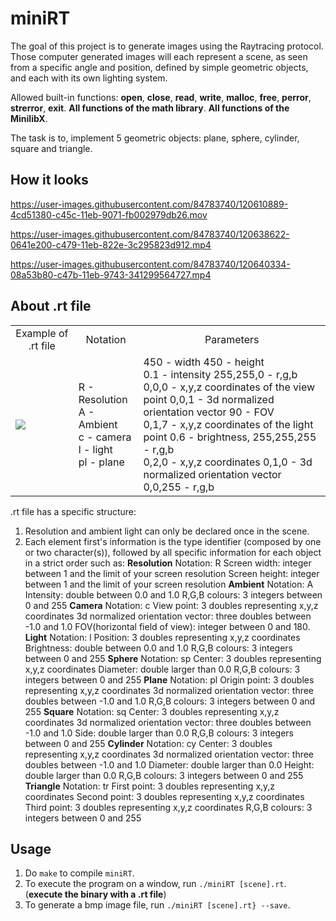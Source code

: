 # miniRT
The goal of this project is to generate images using the Raytracing protocol. Those computer generated images will each represent a scene, as seen from a specific angle and position, defined by simple geometric objects, and each with its own lighting system.

Allowed built-in functions: **open**, **close**, **read**, **write**, **malloc**, **free**, **perror**, **strerror**, **exit**. **All functions of the math library**. **All functions of the MinilibX**.

The task is to, implement 5 geometric objects: plane, sphere, cylinder, square and triangle.

## How it looks

https://user-images.githubusercontent.com/84783740/120610889-4cd51380-c45c-11eb-9071-fb002979db26.mov

https://user-images.githubusercontent.com/84783740/120638622-0641e200-c479-11eb-822e-3c295823d912.mp4

https://user-images.githubusercontent.com/84783740/120640334-08a53b80-c47b-11eb-9743-341299564727.mp4


## About .rt file

<table>
  <tr>
    <td align="center">Example of .rt file</td>
    <td align="center">Notation</td>
    <td align="center">Parameters</td>
  </tr>
  <tr>
    <td><img src="https://user-images.githubusercontent.com/84783740/120661441-f1714880-c490-11eb-85df-ebe3dd03dcdb.png"></td>
    <td>R - Resolution<br>A - Ambient<br>c - camera<br>l - light<br>pl - plane</td>
    <td>450 - width 450 - height<br>0.1 - intensity 255,255,0 - r,g,b<br>0,0,0 - x,y,z coordinates of the view point
        0,0,1 - 3d normalized orientation vector 90 - FOV<br>0,1,7 - x,y,z coordinates of the light point 
        0.6 - brightness, 255,255,255 - r,g,b<br>0,2,0 - x,y,z coordinates 0,1,0 - 3d normalized orientation vector 
        0,0,255 - r,g,b</td>
  </tr>
</table>

.rt file has a specific structure:
1) Resolution and ambient light can only be declared once in the scene.
2) Each element first's information is the type identifier (composed by one or two character(s)), followed by all specific information for each object in a strict order such as:
**Resolution**
Notation: R
Screen width: integer between 1 and the limit of your screen resolution
Screen height: integer between 1 and the limit of your screen resolution
**Ambient**
Notation: A
Intensity: double between 0.0 and 1.0
R,G,B colours: 3 integers between 0 and 255
**Camera**
Notation: c
View point: 3 doubles representing x,y,z coordinates
3d normalized orientation vector: three doubles between -1.0 and 1.0
FOV(horizontal field of view): integer between 0 and 180.
**Light**
Notation: l
Position: 3 doubles representing x,y,z coordinates
Brightness: double between 0.0 and 1.0
R,G,B colours: 3 integers between 0 and 255
**Sphere**
Notation: sp
Center: 3 doubles representing x,y,z coordinates
Diameter: double larger than 0.0
R,G,B colours: 3 integers between 0 and 255
**Plane**
Notation: pl
Origin point: 3 doubles representing x,y,z coordinates
3d normalized orientation vector: three doubles between -1.0 and 1.0
R,G,B colours: 3 integers between 0 and 255
**Square**
Notation: sq
Center: 3 doubles representing x,y,z coordinates
3d normalized orientation vector: three doubles between -1.0 and 1.0
Side: double larger than 0.0
R,G,B colours: 3 integers between 0 and 255
**Cylinder**
Notation: cy
Center: 3 doubles representing x,y,z coordinates
3d normalized orientation vector: three doubles between -1.0 and 1.0
Diameter: double larger than 0.0
Height: double larger than 0.0
R,G,B colours: 3 integers between 0 and 255
**Triangle**
Notation: tr
First point: 3 doubles representing x,y,z coordinates
Second point: 3 doubles representing x,y,z coordinates
Third point: 3 doubles representing x,y,z coordinates
R,G,B colours: 3 integers between 0 and 255

## Usage
1) Do `make` to compile `miniRT`.
2) To execute the program on a window, run `./miniRT [scene].rt`. (**execute the binary with a .rt file**)
3) To generate a bmp image file, run `./miniRT [scene].rt} --save`. 

